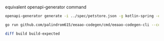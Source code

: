 equivalent openapi-generator command

```bash
openapi-generator generate -i ../spec/petstore.json -g kotlin-spring -o build-expected/openapi --additional-properties=annotationLibrary=swagger2,documentationProvider=springdoc,requestMappingMode=none,interfaceOnly=true,useTags=true
```


```bash
go run github.com/palindrom615/eeaao-codegen/cmd/eeaao-codegen-cli --codeletdir ./codelet --outdir build --specdir ../spec
```
```bash
diff build build-expected
```
